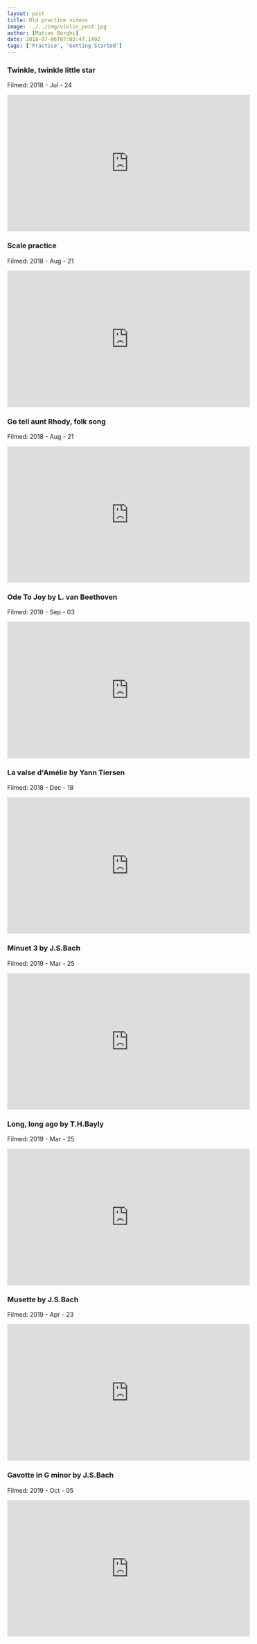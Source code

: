 ```yaml
---
layout: post
title: Old practice videos
image: ../../img/violin_post.jpg
author: [Matias Borghi]
date: 2018-07-06T07:03:47.149Z
tags: ['Practice', 'Getting Started']
---
```


### Twinkle, twinkle little star

Filmed: 2018 - Jul - 24

<iframe width="560" height="315" src="https://www.youtube.com/embed/PMLhBMGC1S0" frameborder="0" allow="accelerometer; autoplay; encrypted-media; gyroscope; picture-in-picture" allowfullscreen></iframe>

### Scale practice

Filmed: 2018 - Aug - 21

<iframe width="560" height="315" src="https://www.youtube.com/embed/L24o4OQ6a7A" frameborder="0" allow="accelerometer; autoplay; encrypted-media; gyroscope; picture-in-picture" allowfullscreen></iframe>

### Go tell aunt Rhody, folk song

Filmed: 2018 - Aug - 21

<iframe width="560" height="315" src="https://www.youtube.com/embed/VotuorKTQvI" frameborder="0" allow="accelerometer; autoplay; encrypted-media; gyroscope; picture-in-picture" allowfullscreen></iframe>

### Ode To Joy by L. van Beethoven

Filmed: 2018 - Sep - 03

<iframe width="560" height="315" src="https://www.youtube.com/embed/ESDB3YHlgJ4" frameborder="0" allow="accelerometer; autoplay; encrypted-media; gyroscope; picture-in-picture" allowfullscreen></iframe>

### La valse d'Amélie by Yann Tiersen

Filmed: 2018 - Dec - 18

<iframe width="560" height="315" src="https://www.youtube.com/embed/YFNWPGWvH6k" frameborder="0" allow="accelerometer; autoplay; encrypted-media; gyroscope; picture-in-picture" allowfullscreen></iframe>

### Minuet 3 by J.S.Bach

Filmed: 2019 - Mar - 25

<iframe width="560" height="315" src="https://www.youtube.com/embed/HS9OzprrVRE" frameborder="0" allow="accelerometer; autoplay; encrypted-media; gyroscope; picture-in-picture" allowfullscreen></iframe>

### Long, long ago by T.H.Bayly

Filmed: 2019 - Mar - 25

<iframe width="560" height="315" src="https://www.youtube.com/embed/6NLnzBBEJso" frameborder="0" allow="accelerometer; autoplay; encrypted-media; gyroscope; picture-in-picture" allowfullscreen></iframe>

### Musette by J.S.Bach

Filmed: 2019 - Apr - 23

<iframe width="560" height="315" src="https://www.youtube.com/embed/CXvNv3v54AY" frameborder="0" allow="accelerometer; autoplay; encrypted-media; gyroscope; picture-in-picture" allowfullscreen></iframe>

### Gavotte in G minor by J.S.Bach

Filmed: 2019 - Oct - 05

<iframe width="560" height="315" src="https://www.youtube.com/embed/zGf3CRiyeQ4" frameborder="0" allow="accelerometer; autoplay; encrypted-media; gyroscope; picture-in-picture" allowfullscreen></iframe>
